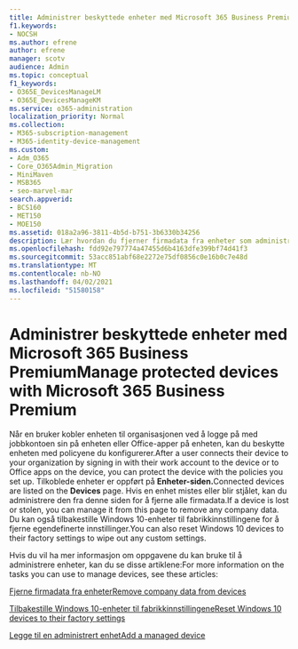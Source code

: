 ```yaml
---
title: Administrer beskyttede enheter med Microsoft 365 Business Premium
f1.keywords:
- NOCSH
ms.author: efrene
author: efrene
manager: scotv
audience: Admin
ms.topic: conceptual
f1_keywords:
- O365E_DevicesManageLM
- O365E_DevicesManageKM
ms.service: o365-administration
localization_priority: Normal
ms.collection:
- M365-subscription-management
- M365-identity-device-management
ms.custom:
- Adm_O365
- Core_O365Admin_Migration
- MiniMaven
- MSB365
- seo-marvel-mar
search.appverid:
- BCS160
- MET150
- MOE150
ms.assetid: 018a2a96-3811-4b5d-b751-3b6330b34256
description: Lær hvordan du fjerner firmadata fra enheter som administreres gjennom beskyttelsespolicyer, i tillegg til å tilbakestille Windows 10-enheter til fabrikkinnstillingene.
ms.openlocfilehash: fdd92e797774a47455d6b4163dfe399bf74d41f3
ms.sourcegitcommit: 53acc851abf68e2272e75df0856c0e16b0c7e48d
ms.translationtype: MT
ms.contentlocale: nb-NO
ms.lasthandoff: 04/02/2021
ms.locfileid: "51580158"
---
```

# <a name="manage-protected-devices-with-microsoft-365-business-premium"></a><span data-ttu-id="0a1d9-103">Administrer beskyttede enheter med Microsoft 365 Business Premium</span><span class="sxs-lookup"><span data-stu-id="0a1d9-103">Manage protected devices with Microsoft 365 Business Premium</span></span>

<span data-ttu-id="0a1d9-104">Når en bruker kobler enheten til organisasjonen ved å logge på med jobbkontoen sin på enheten eller Office-apper på enheten, kan du beskytte enheten med policyene du konfigurerer.</span><span class="sxs-lookup"><span data-stu-id="0a1d9-104">After a user connects their device to your organization by signing in with their work account to the device or to Office apps on the device, you can protect the device with the policies you set up.</span></span> <span data-ttu-id="0a1d9-105">Tilkoblede enheter er oppført på **Enheter-siden.**</span><span class="sxs-lookup"><span data-stu-id="0a1d9-105">Connected devices are listed on the **Devices** page.</span></span> <span data-ttu-id="0a1d9-106">Hvis en enhet mistes eller blir stjålet, kan du administrere den fra denne siden for å fjerne alle firmadata.</span><span class="sxs-lookup"><span data-stu-id="0a1d9-106">If a device is lost or stolen, you can manage it from this page to remove any company data.</span></span> <span data-ttu-id="0a1d9-107">Du kan også tilbakestille Windows 10-enheter til fabrikkinnstillingene for å fjerne egendefinerte innstillinger.</span><span class="sxs-lookup"><span data-stu-id="0a1d9-107">You can also reset Windows 10 devices to their factory settings to wipe out any custom settings.</span></span> 

<span data-ttu-id="0a1d9-108">Hvis du vil ha mer informasjon om oppgavene du kan bruke til å administrere enheter, kan du se disse artiklene:</span><span class="sxs-lookup"><span data-stu-id="0a1d9-108">For more information on the tasks you can use to manage devices, see these articles:</span></span> 
  
[<span data-ttu-id="0a1d9-109">Fjerne firmadata fra enheter</span><span class="sxs-lookup"><span data-stu-id="0a1d9-109">Remove company data from devices</span></span>](remove-company-data.md)
  
[<span data-ttu-id="0a1d9-110">Tilbakestille Windows 10-enheter til fabrikkinnstillingene</span><span class="sxs-lookup"><span data-stu-id="0a1d9-110">Reset Windows 10 devices to their factory settings</span></span>](reset-devices-to-factory-settings.md)

[<span data-ttu-id="0a1d9-111">Legge til en administrert enhet</span><span class="sxs-lookup"><span data-stu-id="0a1d9-111">Add a managed device</span></span>](./app-protection-settings-for-android-and-ios.md)
